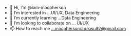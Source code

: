 - 👋 Hi, I’m @iam-macpherson
- 👀 I’m interested in ...UI/UX, Data Engineering
- 🌱 I’m currently learning ...Data Engineering
- 💞️ I’m looking to collaborate on ... UI/UX
- 📫 How to reach me ...macphersonchukwu92@gmail.com

<!---
iam-macpherson/iam-macpherson is a ✨ special ✨ repository because its `README.md` (this file) appears on your GitHub profile.
You can click the Preview link to take a look at your changes.
--->
